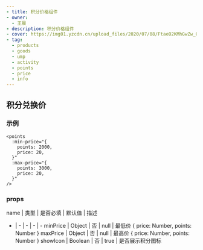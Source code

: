 ```yaml
---
- title: 积分价格组件
- owner:
  - 王晨
- description: 积分价格组件
- cover: https://img01.yzcdn.cn/upload_files/2020/07/08/FtaeO2KMhGwZw_G1SGOuSTXFG9EF.png
- tag:
  - products
  - goods
  - ump
  - activity
  - points
  - price
  - info
---
```


## 积分兑换价

### 示例

```
<points
  :min-price="{
    points: 2000,
    price: 20,
  }"
  :max-price="{
    points: 3000,
    price: 20,
  }"
/>
```

### props

name | 类型 | 是否必填 | 默认值 | 描述
- | - | - | - | -
minPrice | Object | 否 | null | 最低价 { price: Number, points: Number }
maxPrice | Object | 否 | null | 最高价 { price: Number, points: Number }
showIcon | Boolean | 否 | true | 是否展示积分图标
